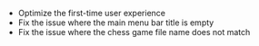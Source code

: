 - Optimize the first-time user experience
- Fix the issue where the main menu bar title is empty
- Fix the issue where the chess game file name does not match
